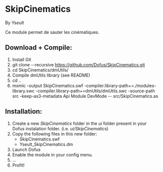SkipCinematics
==============

By *Yseult*

Ce module permet de sauter les cinématiques.

Download + Compile:
-------------------

1. Install Git
2. git clone --recursive https://github.com/Dofus/SkipCinematics.git
3. cd SkipCinematics/dmUtils/
4. Compile dmUtils library (see README)
5. cd ..
3. mxmlc -output SkipCinematics.swf -compiler.library-path+=./modules-library.swc -compiler.library-path+=dmUtils/dmUtils.swc -source-path src -keep-as3-metadata Api Module DevMode -- src/SkipCinematics.as

Installation:
-------------

1. Create a new *SkipCinematics* folder in the *ui* folder present in your Dofus instalation folder. (i.e. *ui/SkipCinematics*)
2. Copy the following files in this new folder:
    * SkipCinematics.swf
    * Yseult_SkipCinematics.dm
3. Launch Dofus
4. Enable the module in your config menu.
5. ...
6. Profit!
